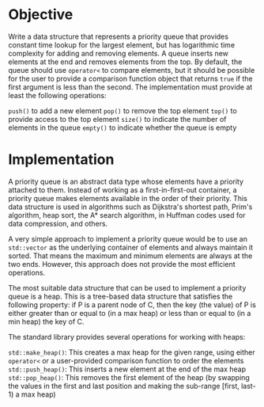 # Objective

Write a data structure that represents a priority queue that provides constant time lookup for the largest element, but has logarithmic time complexity for adding and removing elements. A queue inserts new elements at the end and removes elements from the top. By default, the queue should use `operator<` to compare elements, but it should be possible for the user to provide a comparison function object that returns `true` if the first argument is less than the second. The implementation must provide at least the following operations:

`push()` to add a new element
`pop()` to remove the top element
`top()` to provide access to the top element
`size()` to indicate the number of elements in the queue
`empty()` to indicate whether the queue is empty

# Implementation

A priority queue is an abstract data type whose elements have a priority attached to them. Instead of working as a first-in-first-out container, a priority queue makes elements available in the order of their priority. This data structure is used in algorithms such as Dijkstra's shortest path, Prim's algorithm, heap sort, the A* search algorithm, in Huffman codes used for data compression, and others.

A very simple approach to implement a priority queue would be to use an `std::vector` as the underlying container of elements and always maintain it sorted. That means the maximum and minimum elements are always at the two ends. However, this approach does not provide the most efficient operations.

The most suitable data structure that can be used to implement a priority queue is a heap. This is a tree-based data structure that satisfies the following property: if P is a parent node of C, then the key (the value) of P is either greater than or equal to (in a max heap) or less than or equal to (in a min heap) the key of C.

The standard library provides several operations for working with heaps:

`std::make_heap()`: This creates a max heap for the given range, using either `operator<` or a user-provided comparison function to order the elements
`std::push_heap()`: This inserts a new element at the end of the max heap
`std::pop_heap()`: This removes the first element of the heap (by swapping the values in the first and last position and making the sub-range [first, last-1) a max heap)